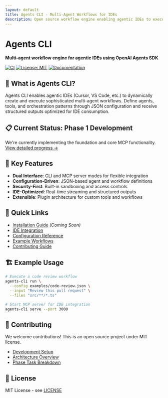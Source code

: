 ```yaml
---
layout: default
title: Agents CLI - Multi-Agent Workflows for IDEs
description: Open source workflow engine enabling agentic IDEs to execute sophisticated multi-agent workflows
---
```


# Agents CLI

**Multi-agent workflow engine for agentic IDEs using OpenAI Agents SDK**

[![CI](https://github.com/sofatutor/agents-cli/workflows/CI/badge.svg)](https://github.com/sofatutor/agents-cli/actions)
[![License: MIT](https://img.shields.io/badge/License-MIT-yellow.svg)](https://opensource.org/licenses/MIT)
[![Documentation](https://img.shields.io/badge/docs-GitHub%20Pages-blue)](https://sofatutor.github.io/agents-cli)

## 🚀 What is Agents CLI?

Agents CLI enables agentic IDEs (Cursor, VS Code, etc.) to dynamically create and execute sophisticated multi-agent workflows. Define agents, tools, and orchestration patterns through JSON configuration and receive structured outputs optimized for IDE consumption.

## 📋 Current Status: Phase 1 Development

We're currently implementing the foundation and core MCP functionality.
[View detailed progress →](contributing/phase-roadmap)

## 🎯 Key Features

- **Dual Interface**: CLI and MCP server modes for flexible integration
- **Configuration-Driven**: JSON-based agent and workflow definitions
- **Security-First**: Built-in sandboxing and access controls
- **IDE-Optimized**: Real-time streaming and structured outputs
- **Extensible**: Plugin architecture for custom tools and workflows

## 🔗 Quick Links

- [Installation Guide](getting-started/installation) *(Coming Soon)*
- [IDE Integration](guides/ide-integration)
- [Configuration Reference](api/configuration-schema)
- [Example Workflows](examples/)
- [Contributing Guide](contributing/development-setup)

## 🏗️ Example Usage

```bash
# Execute a code review workflow
agents-cli run \
  --config examples/code-review.json \
  --input "Review this pull request" \
  --files "src/**/*.ts"

# Start MCP server for IDE integration
agents-cli serve --port 3000
```

## 🤝 Contributing

We welcome contributions! This is an open source project under MIT license.

- [Development Setup](contributing/development-setup)
- [Architecture Overview](contributing/architecture)
- [Phase Task Breakdown](contributing/phase-roadmap)

## 📄 License

MIT License - see [LICENSE](https://github.com/sofatutor/agents-cli/blob/main/LICENSE)
